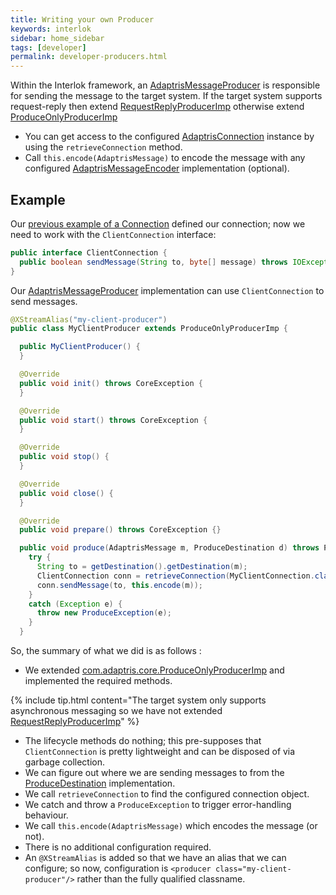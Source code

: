 ```yaml
---
title: Writing your own Producer
keywords: interlok
sidebar: home_sidebar
tags: [developer]
permalink: developer-producers.html
---
```



Within the Interlok framework, an [AdaptrisMessageProducer][] is responsible for sending the message to the target system. If the target system supports request-reply then extend [RequestReplyProducerImp][] otherwise extend [ProduceOnlyProducerImp][]

- You can get access to the configured [AdaptrisConnection][] instance by using the `retrieveConnection` method.
- Call `this.encode(AdaptrisMessage)` to encode the message with any configured [AdaptrisMessageEncoder][] implementation (optional).



## Example ##

Our [previous example of a Connection](developer-connections.html) defined our connection; now we need to work with the `ClientConnection` interface:

```java
public interface ClientConnection {
  public boolean sendMessage(String to, byte[] message) throws IOException;
}
```


Our [AdaptrisMessageProducer][] implementation can use `ClientConnection` to send messages.


```java
@XStreamAlias("my-client-producer")
public class MyClientProducer extends ProduceOnlyProducerImp {

  public MyClientProducer() {
  }

  @Override
  public void init() throws CoreException {
  }

  @Override
  public void start() throws CoreException {
  }

  @Override
  public void stop() {
  }

  @Override
  public void close() {
  }

  @Override
  public void prepare() throws CoreException {}

  public void produce(AdaptrisMessage m, ProduceDestination d) throws ProduceException {
    try {
      String to = getDestination().getDestination(m);
      ClientConnection conn = retrieveConnection(MyClientConnection.class).createConnection();
      conn.sendMessage(to, this.encode(m));
    }
    catch (Exception e) {
      throw new ProduceException(e);
    }
  }
```

So, the summary of what we did is as follows :

- We extended [com.adaptris.core.ProduceOnlyProducerImp][ProduceOnlyProducerImp] and implemented the required methods.

{% include tip.html content="The target system only supports asynchronous messaging so we have not extended [RequestReplyProducerImp][]" %}

- The lifecycle methods do nothing; this pre-supposes that `ClientConnection` is pretty lightweight and can be disposed of via garbage collection.
- We can figure out where we are sending messages to from the [ProduceDestination][] implementation.
- We call `retrieveConnection` to find the configured connection object.
- We catch and throw a `ProduceException` to trigger error-handling behaviour.
- We call `this.encode(AdaptrisMessage)` which encodes the message (or not).
- There is no additional configuration required.
- An `@XStreamAlias` is added so that we have an alias that we can configure; so now, configuration is `<producer class="my-client-producer"/>` rather than the fully qualified classname.



[AdaptrisMessageProducer]: https://development.adaptris.net/javadocs/v3-snapshot/Interlok-API/com/adaptris/core/AdaptrisMessageProducer.html
[AdaptrisMessageConsumer]: https://development.adaptris.net/javadocs/v3-snapshot/Interlok-API/com/adaptris/core/AdaptrisMessageConsumer.html
[AdaptrisConnection]: https://development.adaptris.net/javadocs/v3-snapshot/Interlok-API/com/adaptris/core/AdaptrisConnection.html
[AdaptrisConnectionImp]: https://development.adaptris.net/javadocs/v3-snapshot/Interlok-API/com/adaptris/core/AdaptrisConnectionImp.html
[AdaptrisMessageEncoder]: https://development.adaptris.net/javadocs/v3-snapshot/Interlok-API/com/adaptris/core/AdaptrisMessageEncoder.html
[ProduceOnlyProducerImp]: https://development.adaptris.net/javadocs/v3-snapshot/Interlok-API/com/adaptris/core/ProduceOnlyProducerImp.html
[RequestReplyProducerImp]: https://development.adaptris.net/javadocs/v3-snapshot/Interlok-API/com/adaptris/core/RequestReplyProducerImp.html
[ProduceDestination]: https://development.adaptris.net/javadocs/v3-snapshot/Interlok-API/com/adaptris/core/ProduceDestination.html